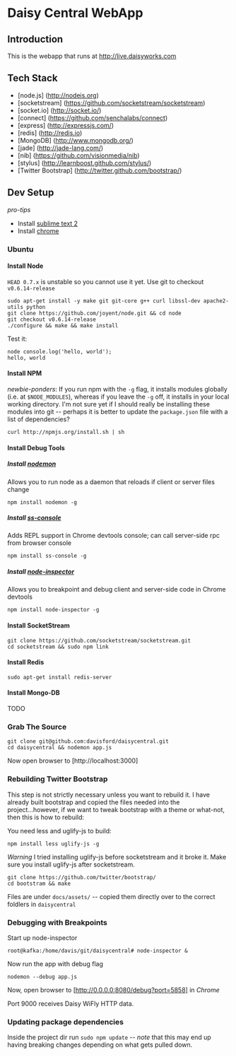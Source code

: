 # Daisy Central WebApp

## Introduction

This is the webapp that runs at http://live.daisyworks.com

## Tech Stack

* [node.js] (http://nodejs.org)
* [socketstream] (https://github.com/socketstream/socketstream)
* [socket.io] (http://socket.io/)
* [connect] (https://github.com/senchalabs/connect)
* [express] (http://expressjs.com/)
* [redis] (http://redis.io)
* [MongoDB] (http://www.mongodb.org/)
* [jade] (http://jade-lang.com/)
* [nib] (https://github.com/visionmedia/nib)
* [stylus] (http://learnboost.github.com/stylus/)
* [Twitter Bootstrap] (http://twitter.github.com/bootstrap/)

## Dev Setup

*pro-tips* 

* Install [sublime text 2](http://www.sublimetext.com/2)
* Install [chrome](http://www.liberiangeek.net/2011/12/install-google-chrome-using-apt-get-in-ubuntu-11-10-oneiric-ocelot/)

### Ubuntu

#### Install Node
`HEAD 0.7.x` is unstable so you cannot use it yet.  Use git to checkout `v0.6.14-release`

```
sudo apt-get install -y make git git-core g++ curl libssl-dev apache2-utils python
git clone https://github.com/joyent/node.git && cd node
git checkout v0.6.14-release
./configure && make && make install
```

Test it:

```
node console.log('hello, world'); 
hello, world
```

#### Install NPM
*newbie-ponders*: If you run npm with the `-g` flag, it installs modules globally (i.e. at `$NODE_MODULES`), whereas if you leave the `-g` off, it installs in your local working directory.  I'm not sure yet if I should really be installing these modules into git -- perhaps it is better to update the `package.json` file with a list of dependencies?  

```
curl http://npmjs.org/install.sh | sh
```

#### Install Debug Tools
##### Install [nodemon](https://github.com/remy/nodemon) 
Allows you to run node as a daemon that reloads if client or server files change

```npm install nodemon -g```

##### Install [ss-console](https://github.com/socketstream/ss-console) 
Adds REPL support in Chrome devtools console; can call server-side rpc from browser console

```npm install ss-console -g```

##### Install [node-inspector](https://github.com/dannycoates/node-inspector) 
Allows you to breakpoint and debug client and server-side code in Chrome devtools

```npm install node-inspector -g```

#### Install SocketStream
```
git clone https://github.com/socketstream/socketstream.git
cd socketstream && sudo npm link
```

#### Install Redis
```
sudo apt-get install redis-server
```

#### Install Mongo-DB
TODO

### Grab The Source 
``` 
git clone git@github.com:davisford/daisycentral.git
cd daisycentral && nodemon app.js
```

Now open browser to [http://localhost:3000]

### Rebuilding Twitter Bootstrap
This step is not strictly necessary unless you want to rebuild it.  I have already built bootstrap and copied the files needed into the project...however, if we want to tweak bootstrap with a theme or what-not, then this is how to rebuild:

You need less and uglify-js to build:
```
npm install less uglify-js -g
```

*Warning* I tried installing uglify-js before socketstream and it broke it.  Make sure you install uglify-js after socketstream.

```
git clone https://github.com/twitter/bootstrap/
cd bootstram && make
```

Files are under `docs/assets/` -- copied them directly over to the correct foldlers in `daisycentral`

### Debugging with Breakpoints

Start up node-inspector
```
root@kafka:/home/davis/git/daisycentral# node-inspector &
```

Now run the app with debug flag
```
nodemon --debug app.js
```

Now, open browser to [http://0.0.0.0:8080/debug?port=5858] in *Chrome*

Port 9000 receives Daisy WiFly HTTP data.

### Updating package dependencies

Inside the project dir run `sudo npm update` -- _note_ that this may end up having breaking changes depending on what gets pulled down.

